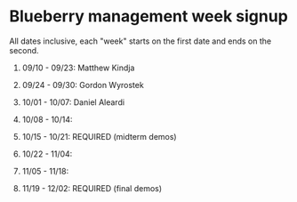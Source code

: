 # Blueberry management week signup

All dates inclusive, each "week" starts on the first date and ends on the second.

01. 09/10 - 09/23: Matthew Kindja

02. 09/24 - 09/30: Gordon Wyrostek

03. 10/01 - 10/07: Daniel Aleardi

04. 10/08 - 10/14: 

05. 10/15 - 10/21: REQUIRED (midterm demos)

06. 10/22 - 11/04: 

07. 11/05 - 11/18: 

08. 11/19 - 12/02: REQUIRED (final demos)
